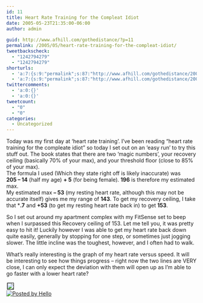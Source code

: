```yaml
---
id: 11
title: Heart Rate Training for the Compleat Idiot
date: 2005-05-23T21:35:00-06:00
author: admin
  
guid: http://www.afhill.com/gothedistance/?p=11
permalink: /2005/05/heart-rate-training-for-the-compleat-idiot/
tweetbackscheck:
  - "1242794279"
  - "1242794279"
shorturls:
  - 'a:7:{s:9:"permalink";s:87:"http://www.afhill.com/gothedistance/2005/05/heart-rate-training-for-the-compleat-idiot/";s:7:"tinyurl";s:25:"http://tinyurl.com/osx5s3";s:4:"isgd";s:17:"http://is.gd/BzbA";s:5:"bitly";s:19:"http://bit.ly/1Rub7";s:5:"snipr";s:22:"http://snipr.com/ie5v6";s:5:"snurl";s:22:"http://snurl.com/ie5v6";s:7:"snipurl";s:24:"http://snipurl.com/ie5v6";}'
  - 'a:7:{s:9:"permalink";s:87:"http://www.afhill.com/gothedistance/2005/05/heart-rate-training-for-the-compleat-idiot/";s:7:"tinyurl";s:25:"http://tinyurl.com/osx5s3";s:4:"isgd";s:17:"http://is.gd/BzbA";s:5:"bitly";s:19:"http://bit.ly/1Rub7";s:5:"snipr";s:22:"http://snipr.com/ie5v6";s:5:"snurl";s:22:"http://snurl.com/ie5v6";s:7:"snipurl";s:24:"http://snipurl.com/ie5v6";}'
twittercomments:
  - 'a:0:{}'
  - 'a:0:{}'
tweetcount:
  - "0"
  - "0"
categories:
  - Uncategorized
---
```

Today was my first day at &#8216;heart rate training&#8217;. I&#8217;ve been reading &#8220;heart rate training for the compleate idiot&#8221; so today I set out on an &#8216;easy run&#8217; to try this stuff out. The book states that there are two &#8216;magic numbers&#8217;, your recovery ceiling (basically 70% of your max), and your threshold floor (close to 85% of your max).  
The formula I used (Which they state right off is likely inaccurate) was  
**205 &#8211; 14** (half my age) **+ 5** (for being female). **196** is therefore my estimated max.  
My estimated max **&#8211; 53** (my resting heart rate, although this may not be accurate itself) gives me my range of **143**. To get my recovery ceiling, I take that ***.7** and **+53** (to get my resting heart rate back in) to get **153**.

So I set out around my apartment complex with my FitSense set to beep when I surpassed this Recovery ceiling of 153. Let me tell you, it was pretty easy to hit it! Luckily however I was able to get my heart rate back down quite easily, generally by stopping for one step, or sometimes just jogging slower. The little incline was the toughest, however, and I often had to walk.

What&#8217;s really interesting is the graph of my heart rate versus speed. It will be interesting to see how things progress &#8211; right now the two lines are VERY close, I can only expect the deviation with them will open up as I&#8217;m able to go faster with a lower heart rate?

[<img border='0' style='border:1px solid #000000; margin:2px' src='http://photos1.blogger.com/img/17/5941/320/chart_may23.jpg' />](http://photos1.blogger.com/img/17/5941/640/chart_may23.jpg)  
<a href='http://www.hello.com/' target='ext'><img src='http://photos1.blogger.com/pbh.gif' alt='Posted by Hello' border='0' style='border:0px;padding:0px;background:transparent;' align='absmiddle' /></a>